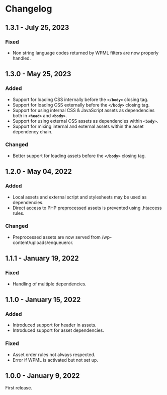 # Changelog

## 1.3.1 - July 25, 2023

### Fixed
- Non string language codes returned by WPML filters are now properly handled.

## 1.3.0 - May 25, 2023

### Added
- Support for loading CSS internally before the **`</body>`** closing tag.
- Support for loading CSS externally before the **`</body>`** closing tag.
- Support for using internal CSS & JavaScript assets as dependencies both in **`<head>`** and **`<body>`**.
- Support for using external CSS assets as dependencies within **`<body>`**.
- Support for mixing internal and external assets within the asset dependency chain.

### Changed
- Better support for loading assets before the **`</body>`** closing tag.

## 1.2.0 - May 04, 2022

### Added
- Local assets and external script and stylesheets may be used as dependencies.
- Direct access to PHP preprocessed assets is prevented using .htaccess rules.

### Changed
- Preprocessed assets are now served from /wp-content/uploads/enqueueror.

## 1.1.1 - January 19, 2022

### Fixed
- Handling of multiple dependencies.

## 1.1.0 - January 15, 2022

### Added
- Introduced support for header in assets.
- Introduced support for asset dependencies.

### Fixed
- Asset order rules not always respected.
- Error if WPML is activated but not set up.

## 1.0.0 - January 9, 2022
First release.